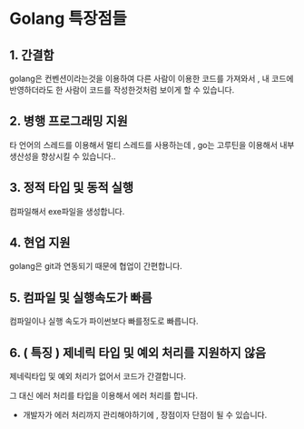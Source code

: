 # Golang 특장점들
## 1. 간결함
golang은 컨벤션이라는것을 이용하여 다른 사람이 이용한 코드를 가져와서 , 내 코드에 반영하더라도 한 사람이 코드를 작성한것처럼 보이게 할 수 있습니다.

## 2. 병행 프로그래밍 지원
타 언어의 스레드를 이용해서 멀티 스레드를 사용하는데 , go는 고루틴을 이용해서 내부 생산성을 향상시킬 수 있습니다..

## 3. 정적 타입 및 동적 실행
컴파일해서 exe파일을 생성합니다.

## 4. 현업 지원
golang은 git과 연동되기 때문에 협업이 간편합니다.

## 5. 컴파일 및 실행속도가 빠름
컴파일이나 실행 속도가 파이썬보다 빠를정도로 빠릅니다.

## 6. ( 특징 ) 제네릭 타입 및 예외 처리를 지원하지 않음
제네릭타입 및 예외 처리가 없어서 코드가 간결합니다.

그 대신 에러 처리를 타입을 이용해서 에러 처리를 합니다.
- 개발자가 에러 처리까지 관리해야하기에 , 장점이자 단점이 될 수 있습니다.
